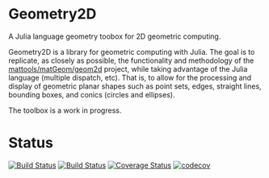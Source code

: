 # Geometry2D
A Julia language geometry toobox for 2D geometric computing.

Geometry2D is a library for geometric computing with Julia. The goal is to replicate, as closely as possible, the functionality and methodology of the [mattools/matGeom/geom2d](https://github.com/mattools/matGeom) project, while taking advantage of the Julia language (multiple dispatch, etc).  That is, to allow for the processing and display of geometric planar shapes such as point sets, edges, straight lines, bounding boxes, and conics (circles and ellipses).

The toolbox is a work in progress.

# Status
[![Build Status](https://travis-ci.org/jacobhuesman/Geometry2D.jl.svg?branch=master)](https://travis-ci.org/jacobhuesman/Geometry2D.jl)
[![Build Status](https://ci.appveyor.com/api/projects/status/github/jacobhuesman/Geometry2D.jl?branch=master&svg=true)](https://ci.appveyor.com/project/jacobhuesman/Geometry2D.jl/branch/master)
[![Coverage Status](https://coveralls.io/repos/jacobhuesman/Geometry2D.jl/badge.svg?branch=master)](https://coveralls.io/r/jacobhuesman/Geometry2D.jl?branch=master)
[![codecov](https://codecov.io/gh/jacobhuesman/Geometry2D.jl/branch/master/graph/badge.svg)](https://codecov.io/gh/jacobhuesman/Geometry2D.jl)
